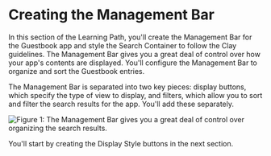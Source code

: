 # Creating the Management Bar [](id=creating-the-management-bar)

In this section of the Learning Path, you'll create the Management Bar for the
Guestbook app and style the Search Container to follow the Clay guidelines.
The Management Bar gives you a great deal of control over how your app's
contents are displayed. You'll configure the Management Bar to organize and sort
the Guestbook entries.

The Management Bar is separated into two key pieces: display buttons, which
specify the type of view to display, and filters, which allow you to sort and
filter the search results for the app. You'll add these separately.

![Figure 1: The Management Bar gives you a great deal of control over organizing the search results.](../../../../../images/management-bar-diagram.png)

You'll start by creating the Display Style buttons in the next section.
